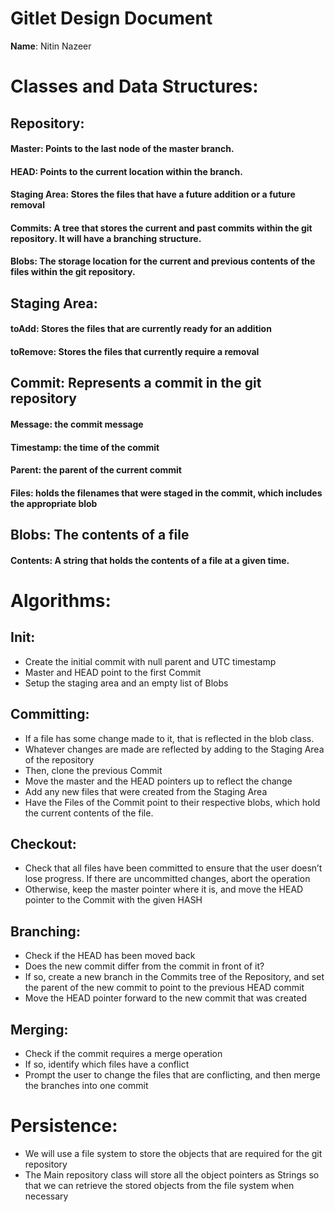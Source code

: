  # Gitlet Design Document

**Name**: Nitin Nazeer

# Classes and Data Structures:

## Repository:
#### Master: Points to the last node of the master branch.
#### HEAD: Points to the current location within the branch.
#### Staging Area: Stores the files that have a future addition or a future removal
#### Commits: A tree that stores the current and past commits within the git repository. It will have a branching structure.
#### Blobs: The storage location for the current and previous contents of the files within the git repository.
## Staging Area:
#### toAdd: Stores the files that are currently ready for an addition
#### toRemove: Stores the files that currently require a removal
## Commit: Represents a commit in the git repository
#### Message: the commit message
#### Timestamp: the time of the commit
#### Parent: the parent of the current commit
#### Files: holds the filenames that were staged in the commit, which includes the appropriate blob
## Blobs: The contents of a file
#### Contents: A string that holds the contents of a file at a given time.

# Algorithms:
## Init:
- Create the initial commit with null parent and UTC timestamp
- Master and HEAD point to the first Commit
- Setup the staging area and an empty list of Blobs
## Committing:
- If a file has some change made to it, that is reflected in the blob class.
- Whatever changes are made are reflected by adding to the Staging Area of the repository
- Then, clone the previous Commit
- Move the master and the HEAD pointers up to reflect the change
- Add any new files that were created from the Staging Area
- Have the Files of the Commit point to their respective blobs, which hold the current contents of the file.
## Checkout:
- Check that all files have been committed to ensure that the user doesn’t lose progress. If there are uncommitted changes, abort the operation
- Otherwise, keep the master pointer where it is, and move the HEAD pointer to the Commit with the given HASH
## Branching:
- Check if the HEAD has been moved back
- Does the new commit differ from the commit in front of it?
- If so, create a new branch in the Commits tree of the Repository, and set the parent of the new commit to point to the previous HEAD commit
- Move the HEAD pointer forward to the new commit that was created
## Merging:
- Check if the commit requires a merge operation
- If so, identify which files have a conflict
- Prompt the user to change the files that are conflicting, and then merge the branches into one commit


# Persistence:
- We will use a file system to store the objects that are required for the git repository
- The Main repository class will store all the object pointers as Strings so that we can retrieve the stored objects from the file system when necessary


